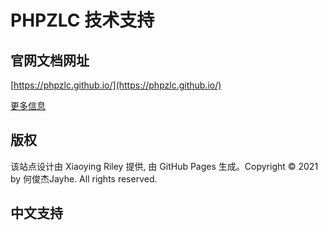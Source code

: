 # PHPZLC 技术支持

## 官网文档网址

[https://phpzlc.github.io/](https://phpzlc.github.io/)

[更多信息](https://github.com/phpzlc/phpzlc)

## 版权

该站点设计由 Xiaoying Riley 提供, 由 GitHub Pages 生成。Copyright © 2021 by 何俊杰Jayhe. All rights reserved.

## 中文支持





